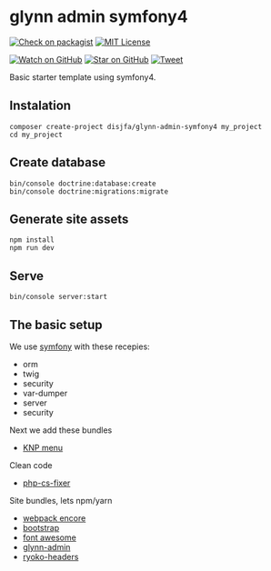 # glynn admin symfony4

[![Check on packagist][packagist-badge]][packagist]
[![MIT License][license-badge]][LICENSE]

[![Watch on GitHub][github-watch-badge]][github-watch]
[![Star on GitHub][github-star-badge]][github-star]
[![Tweet][twitter-badge]][twitter]

Basic starter template using symfony4.

## Instalation

```
composer create-project disjfa/glynn-admin-symfony4 my_project
cd my_project
```

## Create database

```
bin/console doctrine:database:create
bin/console doctrine:migrations:migrate
```

## Generate site assets

```
npm install
npm run dev
```

## Serve

```
bin/console server:start
```

## The basic setup

We use [symfony](https://symfony.com) with these recepies:

* orm
* twig
* security
* var-dumper
* server
* security

Next we add these bundles

* [KNP menu](https://github.com/KnpLabs/KnpMenu)

Clean code

* [php-cs-fixer](https://github.com/FriendsOfPHP/PHP-CS-Fixer)

Site bundles, lets npm/yarn

* [webpack encore](https://symfony.com/doc/current/frontend.html)
* [bootstrap](http://getbootstrap.com)
* [font awesome](http://fontawesome.io)
* [glynn-admin](https://github.com/disjfa/glynn-admin)
* [ryoko-headers](https://github.com/disjfa/ryoko-headers)

[packagist-badge]: https://img.shields.io/packagist/v/disjfa/glynn-admin-symfony4
[packagist]: https://packagist.org/packages/disjfa/glynn-admin-symfony4
[license]: https://github.com/disjfa/glynn-admin-symfony4/blob/master/LICENSE
[license-badge]: https://img.shields.io/github/license/disjfa/glynn-admin-symfony4.svg
[github-watch-badge]: https://img.shields.io/github/watchers/disjfa/glynn-admin-symfony4.svg?style=social
[github-watch]: https://github.com/disjfa/glynn-admin-symfony4/watchers
[github-star-badge]: https://img.shields.io/github/stars/disjfa/glynn-admin-symfony4.svg?style=social
[github-star]: https://github.com/disjfa/glynn-admin-symfony4/stargazers
[twitter-badge]: https://img.shields.io/twitter/url/https/github.com/disjfa/glynn-admin-symfony4.svg?style=social
[twitter]: https://twitter.com/intent/tweet?text=Check%20out%20glynn-admin-symfony4!%20-%20Cool%mail%20setup%20for%20symfony!%20Thanks%20@disjfa%20https://github.com/disjfa/glynn-admin-symfony4%20%F0%9F%A4%97
